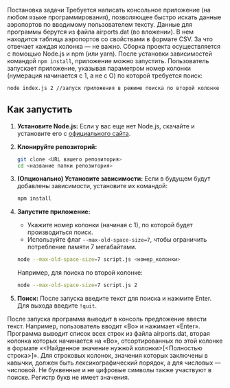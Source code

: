 Постановка задачи
Требуется написать консольное приложение (на любом языке программирования), позволяющее быстро искать данные аэропортов по вводимому пользователем тексту.
Данные для программы берутся из файла airports.dat (во вложении). В нем находится таблица аэропортов со свойствами в формате CSV. За что отвечает каждая колонка — не важно.
Сборка проекта осуществляется с помощью Node.js и npm (или yarn). После установки зависимостей командой `npm install`, приложение можно запустить.
Пользователь запускает приложение, указывая параметром номер колонки (нумерация начинается с 1, а не с О) по которой требуется поиск:

```bash
node index.js 2 //запуск приложения в режиме поиска по второй колонке
```

## Как запустить

1.  **Установите Node.js:** Если у вас еще нет Node.js, скачайте и установите его с [официального сайта](https://nodejs.org/).
2.  **Клонируйте репозиторий:**
    ```bash
    git clone <URL вашего репозитория>
    cd <название папки репозитория>
    ```
3.  **(Опционально) Установите зависимости:** Если в будущем будут добавлены зависимости, установите их командой:
    ```bash
    npm install
    ```
4.  **Запустите приложение:**
    *   Укажите номер колонки (начиная с 1), по которой будет производиться поиск.
    *   Используйте флаг `--max-old-space-size=7`, чтобы ограничить потребление памяти 7 мегабайтами.

    ```bash
    node --max-old-space-size=7 script.js <номер_колонки>
    ```
    Например, для поиска по второй колонке:
    ```bash
    node --max-old-space-size=7 script.js 2
    ```
5.  **Поиск:** После запуска введите текст для поиска и нажмите Enter. Для выхода введите `!quit`.

После запуска программа выводит в консоль предложение ввести текст. Например, пользователь вводит «Во» и нажимает «Enter». Программа выводит список всех строк из файла airports.dat, вторая колонка которых начинается на «Во», отсортированных по этой колонке в формате «<Найденное значение нужной колонки>[<Полностью строка>]».
Для строковых колонок, значения которых заключены в кавычки, должен быть лексикографический порядок, а для числовых — числовой. Не буквенные и не цифровые символы также участвуют в поиске. Регистр букв не имеет значения.

